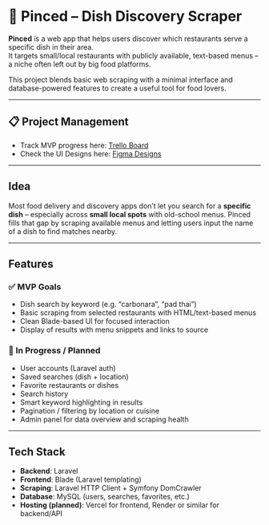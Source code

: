 # 🤌 Pinced – Dish Discovery Scraper

**Pinced** is a web app that helps users discover which restaurants serve a specific dish in their area.  
It targets small/local restaurants with publicly available, text-based menus – a niche often left out by big food platforms.

This project blends basic web scraping with a minimal interface and database-powered features to create a useful tool for food lovers.

---

## 📋 Project Management

- Track MVP progress here: [Trello Board](https://trello.com/b/DEoVMkQr/pinced)
- Check the UI Designs here: [Figma Designs](https://www.figma.com/design/v4wwEvDx8WI8Biz5Jyzf8C/Pinced)

---

## Idea

Most food delivery and discovery apps don’t let you search for a **specific dish** – especially across **small local spots** with old-school menus.
Pinced fills that gap by scraping available menus and letting users input the name of a dish to find matches nearby.

---

## Features

### ✅ MVP Goals
- Dish search by keyword (e.g. “carbonara”, “pad thai”)
- Basic scraping from selected restaurants with HTML/text-based menus
- Clean Blade-based UI for focused interaction
- Display of results with menu snippets and links to source

### 🧭 In Progress / Planned
- User accounts (Laravel auth)
- Saved searches (dish + location)
- Favorite restaurants or dishes
- Search history
- Smart keyword highlighting in results
- Pagination / filtering by location or cuisine
- Admin panel for data overview and scraping health

---

## Tech Stack

- **Backend**: Laravel
- **Frontend**: Blade (Laravel templating)
- **Scraping**: Laravel HTTP Client + Symfony DomCrawler
- **Database**: MySQL (users, searches, favorites, etc.)
- **Hosting (planned)**: Vercel for frontend, Render or similar for backend/API